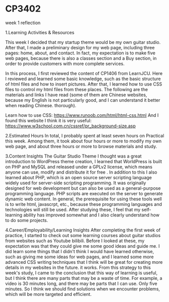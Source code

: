 # CP3402

week 1 reflection

1.Learning Activities & Resources

This week I decided that my startup theme would be my own guitar studio. After that, I made a preliminary design for my web page, including three pages: home, about, and contact. In fact, my expectation is to make five web pages, because there is also a classes section and a Buy section, in order to provide customers with more complete services.

In this process, I first reviewed the content of CP1406 from LearnJCU. Here I reviewed and learned some basic knowledge, such as the basic structure of html files and how to insert pictures. After that, I learned how to use CSS files to control my html files from these places. The following are the materials and links I have read (some of them are Chinese websites, because my English is not particularly good, and I can understand it better when reading Chinese. thorough).

Learn how to use CSS: https://www.runoob.com/html/html-css.html
And I found this website I think it is very useful: https://www.w3school.com.cn/cssref/pr_background-size.asp


2.Estimated Hours
In total, I probably spent at least seven hours on Practical this week. Among them, it took about four hours or more to modify my own web page, and about three hours or more to browse materials and study.


3.Content Insights
The Guitar Studio Theme I thought was a great introduction to WordPress theme creation, I learned that WorldPress is built on PHP and MySQL and released under a GPLv2 license, which means anyone can use, modify and distribute it for free . In addition to this I also learned about PHP, which is an open source server scripting language widely used for server-side scripting programming. It was originally designed for web development but can also be used as a general-purpose programming language. PHP scripts are executed on the server to generate dynamic web content. In general, the prerequisite for using these tools well is to write html, javascrpt, etc., because these programming languages ​​and technologies will still be used. After studying these, I feel that my self-learning ability has improved somewhat and I also clearly understand how to do some projects.

4.Career/Employability/Learning Insights
After completing the first week of practice, I started to check out some learning courses about guitar studios from websites such as Youtube bilibili. Before I looked at these, my expectation was that they could give me some good ideas and guide me. I did learn some things that I didn't think I would have learned otherwise, such as giving me some ideas for web pages, and I learned some more advanced CSS writing techniques that I think will be great for creating more details in my websites in the future. it works. From this strategy to this week's study, I came to the conclusion that this way of learning is useful, but I think there are many parts that may be a waste of time. For example, a video is 30 minutes long, and there may be parts that I can use. Only five minutes. So I think we should find solutions when we encounter problems, which will be more targeted and efficient.
